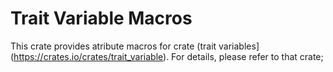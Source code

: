 # Trait Variable Macros

This crate provides atribute macros for crate (trait variables](https://crates.io/crates/trait_variable).
For details, please refer to that crate;
